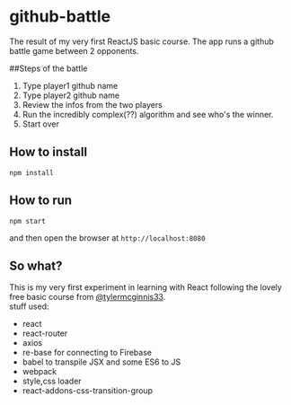 # github-battle
The result of my very first ReactJS basic course. The app runs a github battle game between 2 opponents.

##Steps of the battle
 1. Type player1 github name  
 2. Type player2 github name  
 3. Review the infos from the two players  
 4. Run the incredibly complex(??) algorithm and see who's the winner.  
 5. Start over  

## How to install
```
npm install
```

## How to run
```
npm start
```
and then open the browser at `http://localhost:8080`

## So what?
This is my very first experiment in learning with React following the lovely free basic course from
[@tylermcginnis33](http://twitter.com/tylermcginnis33).  
stuff used:

- react
- react-router
- axios
- re-base for connecting to Firebase
- babel to transpile JSX and some ES6 to JS
- webpack
- style,css loader
- react-addons-css-transition-group
